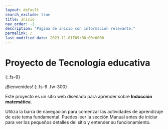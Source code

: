 ```yaml
---
layout: default
search_exclude: true
title: Inicio 
nav_order: -1
description: "Página de inicio con información relevante."
permalink: /
last_modified_date: 2023-11-01T09:00:00+0000
---
```



# Proyecto de Tecnología educativa
{:.fs-9}

¡Bienvenidos!
{:.fs-6 .fw-300}

Este proyecto es un sitio web diseñado para aprender sobre **Inducción matemática**.

<span class="deg-sitio deg-sitio-texto">Utiliza la barra de navegación</span> para comenzar las actividades de aprendizaje de este tema fundamental. Puedes leer la sección <span class="deg-sitio deg-sitio-texto">Manual</span> antes de iniciar para ver los pequeños detalles del sitio y entender su funcionamiento.